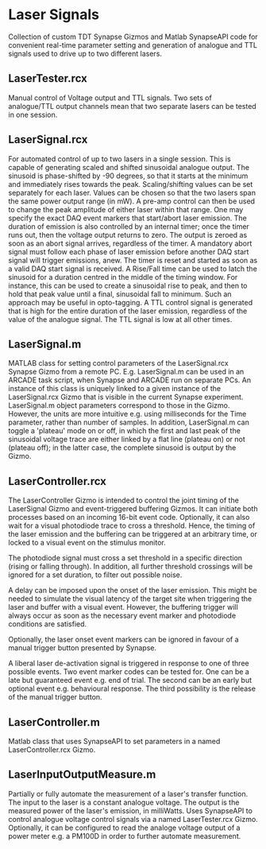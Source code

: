 # Laser Signals

Collection of custom TDT Synapse Gizmos and Matlab SynapseAPI code for convenient real-time parameter setting and generation of analogue and TTL signals used to drive up to two different lasers.

## LaserTester.rcx

Manual control of Voltage output and TTL signals. Two sets of analogue/TTL output channels mean that two separate lasers can be tested in one session.

## LaserSignal.rcx

For automated control of up to two lasers in a single session. This is capable of generating scaled and shifted sinusoidal analogue output. The sinusoid is phase-shifted by -90 degrees, so that it starts at the minimum and immediately rises towards the peak. Scaling/shifting values can be set separately for each laser. Values can be chosen so that the two lasers span the same power output range (in mW). A pre-amp control can then be used to change the peak amplitude of either laser within that range. One may specify the exact DAQ event markers that start/abort laser emission. The duration of emission is also controlled by an internal timer; once the timer runs out, then the voltage output returns to zero. The output is zeroed as soon as an abort signal arrives, regardless of the timer. A mandatory abort signal must follow each phase of laser emission before another DAQ start signal will trigger emissions, anew. The timer is reset and started as soon as a valid DAQ start signal is received. A Rise/Fall time can be used to latch the sinusoid for a duration centred in the middle of the timing window. For instance, this can be used to create a sinusoidal rise to peak, and then to hold that peak value until a final, sinusoidal fall to minimum. Such an approach may be useful in opto-tagging. A TTL control signal is generated that is high for the entire duration of the laser emission, regardless of the value of the analogue signal. The TTL signal is low at all other times.

## LaserSignal.m

MATLAB class for setting control parameters of the LaserSignal.rcx Synapse Gizmo from a remote PC. E.g. LaserSignal.m can be used in an ARCADE task script, when Synapse and ARCADE run on separate PCs. An instance of this class is uniquely linked to a given instance of the LaserSignal.rcx Gizmo that is visible in the current Synapse experiment. LaserSignal.m object parameters correspond to those in the Gizmo. However, the units are more intuitive e.g. using milliseconds for the Time parameter, rather than number of samples. In addition, LaserSignal.m can toggle a 'plateau' mode on or off, in which the first and last peak of the sinusoidal voltage trace are either linked by a flat line (plateau on) or not (plateau off); in the latter case, the complete sinusoid is output by the Gizmo.

## LaserController.rcx

The LaserController Gizmo is intended to control the joint timing of the LaserSignal Gizmo and event-triggered buffering Gizmos. It can initiate both processes based on an incoming 16-bit event code. Optionally, it can also wait for a visual photodiode trace to cross a threshold. Hence, the timing of the laser emission and the buffering can be triggered at an arbitrary time, or locked to a visual event on the stimulus monitor.
  
The photodiode signal must cross a set threshold in a specific direction (rising or falling through). In addition, all further threshold crossings will be ignored for a set duration, to filter out possible noise.
  
A delay can be imposed upon the onset of the laser emission. This might be needed to simulate the visual latency of the target site when triggering the laser and buffer with a visual event. However, the buffering trigger will always occur as soon as the necessary event marker and photodiode conditions are satisfied.
  
Optionally, the laser onset event markers can be ignored in favour of a manual trigger button presented by Synapse.
  
A liberal laser de-activation signal is triggered in response to one of three possible events. Two event marker codes can be tested for. One can be a late but guaranteed event e.g. end of trial. The second can be an early but optional event e.g. behavioural response. The third possibility is the release of the manual trigger button.

## LaserController.m

Matlab class that uses SynapseAPI to set parameters in a named LaserController.rcx Gizmo.

## LaserInputOutputMeasure.m

Partially or fully automate the measurement of a laser's transfer function. The input to the laser is a constant analogue voltage. The output is the measured power of the laser's emission, in milliWatts. Uses SynapseAPI to control analogue voltage control signals via a named LaserTester.rcx Gizmo. Optionally, it can be configured to read the analoge voltage output of a power meter e.g. a PM100D in order to further automate measurement.

